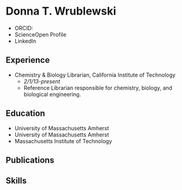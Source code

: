 # Donna T. Wrublewski
- ORCID:
- ScienceOpen Profile
- LinkedIn

## Experience

- Chemistry & Biology Librarian, California Institute of Technology
  - *2/1/13-present*
  - Reference Librarian responsible for chemistry, biology, and biological engineering.

## Education

- University of Massachusetts Amherst
- University of Massachusetts Amherst
- Massachusetts Institute of Technology

## Publications
## Skills
